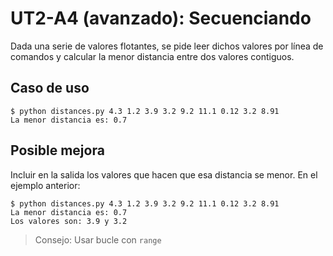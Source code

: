 # UT2-A4 (avanzado): Secuenciando

Dada una serie de valores flotantes, se pide leer dichos valores por línea de comandos y calcular la menor distancia entre dos valores contiguos.

## Caso de uso

~~~console
$ python distances.py 4.3 1.2 3.9 3.2 9.2 11.1 0.12 3.2 8.91
La menor distancia es: 0.7
~~~

## Posible mejora

Incluir en la salida los valores que hacen que esa distancia se menor. En el ejemplo anterior:

~~~console
$ python distances.py 4.3 1.2 3.9 3.2 9.2 11.1 0.12 3.2 8.91
La menor distancia es: 0.7
Los valores son: 3.9 y 3.2
~~~

> Consejo:
> Usar bucle con `range`
